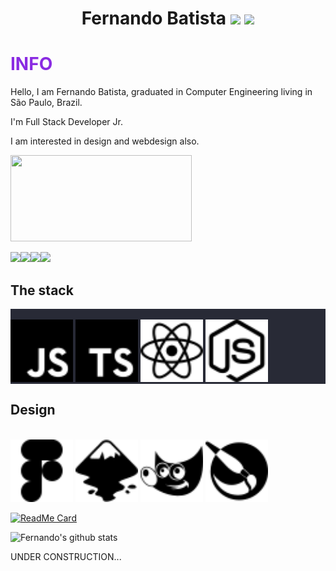 <h1 align="center">Fernando Batista <img src="https://img.shields.io/github/followers/Nandosbx?style=social"/><span> </span><img src="https://img.shields.io/github/stars/Nandosbx?style=social"/><span></h1>

<h1 style="color: blueviolet">INFO</h1>

<div>
<p>Hello, I am Fernando Batista, graduated in Computer Engineering living in São Paulo, Brazil.

I'm Full Stack Developer Jr.

I am interested in design and webdesign also.
</p><img src="https://github.com/Nandosbx/Nandosbx/blob/master/.github/space.gif?raw=true"width="290px" height="138px"/>
</div>
<p align="">
<a href="https://www.linkedin.com/in/Nandoxsb/"><img src="https://img.shields.io/badge/linkedin-%230077B5.svg?&style=for-the-badge&logo=linkedin&logoColor=white"/></a><a href="https://gitlab.com/Nandosbx"><img src="https://img.shields.io/badge/gitlab-%23330f63.svg?&style=for-the-badge&logo=gitlab&logoColor=white"/></a><a href="https://bitbucket.org/nandosbx/"><img src="https://img.shields.io/badge/bitbucket-%23330f63.svg?color=143864&style=for-the-badge&logo=bitbucket&logoColor=white"/></a><a href="https://www.instagram.com/nando.sbx"><img src="https://img.shields.io/badge/instagram-%23E4405F.svg?&style=for-the-badge&logo=instagram&logoColor=white"/></a>
</p>


<h2>The stack</h2>
<p align="" style="background-color:#282a36;"><br/>
<img src="https://raw.githubusercontent.com/Nandosbx/Nandosbx/ac443313f81c3d4a8d16fdf74c654183c5b94dcc/.github/javascript.svg"width="100px" height="100px"/>
<img src="https://raw.githubusercontent.com/Nandosbx/Nandosbx/ac443313f81c3d4a8d16fdf74c654183c5b94dcc/.github/typescript.svg"width="100px" height="100px"/>
<img src="https://raw.githubusercontent.com/Nandosbx/Nandosbx/ac443313f81c3d4a8d16fdf74c654183c5b94dcc/.github/react.svg" width="100px" height="100px"/>
<img src="https://raw.githubusercontent.com/Nandosbx/Nandosbx/ac443313f81c3d4a8d16fdf74c654183c5b94dcc/.github/node-dot-js.svg"width="100px" height="100px"/><br/>
</p>

<h2>Design</h2>
<p align=""><br/>
<img src="https://raw.githubusercontent.com/Nandosbx/Nandosbx/70bc2b15ad5c8baea10076ed8c56d1b7db6fc04a/.github/figma.svg"width="100px" height="100px"/>
<img src="https://raw.githubusercontent.com/Nandosbx/Nandosbx/ac443313f81c3d4a8d16fdf74c654183c5b94dcc/.github/inkscape.svg"width="100px" height="100px"/>
<img src="https://raw.githubusercontent.com/Nandosbx/Nandosbx/ed7fa970564d548193a266f7c2192d67483d59b6/.github/gimp.svg" width="100px" height="100px"/> <img src="https://raw.githubusercontent.com/Nandosbx/Nandosbx/d9af8fc11681ec2e3965547daf834fde8a7c4136/.github/krita.svg" width="100px" height="100px"/><br/>
</p>

[![ReadMe Card](https://github-readme-stats.vercel.app/api/pin/?username=nandodsb&repo=Design&theme=dracula&show_icons=true)](https://github.com/Nandosbx/Design)

![Fernando's github stats](https://github-readme-stats.vercel.app/api?username=nandodsb&theme=dracula&show_icons=true)


<p> UNDER CONSTRUCTION...</p>
